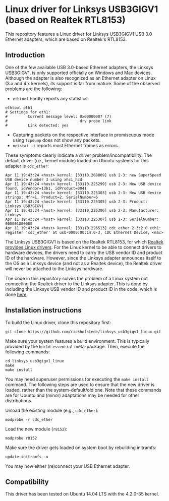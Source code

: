 # Linux driver for Linksys USB3GIGV1 (based on Realtek RTL8153)

This repository features a Linux driver for Linksys USB3GIGV1 USB 3.0 Ethernet adapters, which are based on Realtek's RTL8153.

## Introduction

One of the few available USB 3.0-based Ethernet adapters, the Linksys USB3GIGV1, is only supported officially on Windows and Mac devices. Although the adapter is also recognized as an Ethernet adapter on Linux (3.x and 4.x kernels), its support is far from mature. Some of the observed problems are the following:

* `ethtool` hardly reports any statistics:

```
ethtool eth1
# Settings for eth1:
#         Current message level: 0x00000007 (7)
#                                drv probe link
#         Link detected: yes
```
* Capturing packets on the respective interface in promiscuous mode using `tcpdump` does not show any packets.
* `netstat -i` reports most Ethernet frames as errors.

These symptoms clearly indicate a driver problem/incompatibility. The default driver (i.e., kernel module) loaded on Ubuntu systems for this adapter is `cdc_ether`:
```
Apr 11 19:43:24 <host> kernel: [33110.208809] usb 2-3: new SuperSpeed USB device number 3 using xhci_hcd
Apr 11 19:43:24 <host> kernel: [33110.225299] usb 2-3: New USB device found, idVendor=13b1, idProduct=0041
Apr 11 19:43:24 <host> kernel: [33110.225303] usb 2-3: New USB device strings: Mfr=1, Product=2, SerialNumber=6
Apr 11 19:43:24 <host> kernel: [33110.225305] usb 2-3: Product: Linksys USB3GIGV1
Apr 11 19:43:24 <host> kernel: [33110.225306] usb 2-3: Manufacturer: Linksys
Apr 11 19:43:24 <host> kernel: [33110.225307] usb 2-3: SerialNumber: 000001000000
Apr 11 19:43:24 <host> kernel: [33110.226513] cdc_ether 2-3:2.0 eth1: register 'cdc_ether' at usb-0000:00:14.0-3, CDC Ethernet Device, <mac>
```

The Linksys USB3GIGV1 is based on the Realtek RTL8153, for which [Realtek provides Linux drivers](http://www.realtek.com/downloads/downloadsView.aspx?Langid=1&PNid=56&PFid=56&Level=5&Conn=4&DownTypeID=3&GetDown=false#RTL8153). For the Linux kernel to be able to connect drivers to hardware devices, the drivers need to carry the USB vendor ID and product ID of the hardware. However, since the Linksys adapter announces itself to the OS as a Linksys device (and not as a Realtek device), the Realtek driver will never be attached to the Linksys hardware.

The code in this repository solves the problem of a Linux system not connecting the Realtek driver to the Linksys adapter. This is done by including the Linksys USB vendor ID and product ID in the code, which is done [here](https://github.com/rickhofstede/linksys_usb3gigv1_linux/commit/53788c4b0dde3d7259fe81a7ae0abd8fd0708fcb).

## Installation instructions

To build the Linux driver, clone this repository first:
```
git clone https://github.com/rickhofstede/linksys_usb3gigv1_linux.git
```

Make sure your system features a build environment. This is typically provided by the `build-essential` meta-package. Then, execute the following commands:
```
cd linksys_usb3gigv1_linux
make
make install
```

You may need superuser permissions for executing the `make install` command. The following steps are used to ensure that the new driver is loaded, rather than the system-default/old one. Note that these commands are for Ubuntu and (minor) adaptations may be needed for other distributions.

Unload the existing module (e.g., `cdc_ether`):
```
modprobe -r cdc_ether
```

Load the new module (`r8152`):
```
modprobe r8152
```

Make sure the driver gets loaded on system boot by rebuilding initramfs:
```
update-initramfs -u
```

You may now either (re)connect your USB Ethernet adapter.

## Compatibility

This driver has been tested on Ubuntu 14.04 LTS with the 4.2.0-35 kernel.
